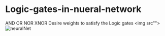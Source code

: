 # Logic-gates-in-nueral-network
AND 
OR 
NOR 
XNOR
Desire weights to satisfy the Logic gates
<img src"">
![neuralNet](https://user-images.githubusercontent.com/49365063/151123334-b19f7057-366e-413b-998b-6b8afde4d48f.png)
